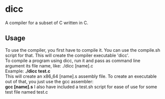 # dicc
A compiler for a subset of C written in C.
## Usage
To use the compiler, you first have to compile it. You can use the compile.sh script for that. This will create
the compiler executable 'dicc'. <br/>
To compile a program using dicc, run it and pass as command line argument its file name, like: ./dicc [name].c <br/>
Example: __./dicc test.c__ <br/>
This will create an x86_64 [name].s assembly file. To create an executable out of that, you just use the gcc assembler: <br/>
__gcc [name].s__
I also have included a test.sh script for ease of use for some test file named test.c
